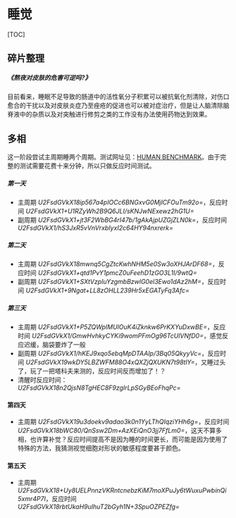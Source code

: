 # 睡觉

[TOC]

## 碎片整理

##### <Link type='h5' to='https://mgear-file.oss-cn-shanghai.aliyuncs.com/%E7%86%AC%E5%A4%9C%E5%AF%B9%E7%9A%AE%E8%82%A4%E7%9A%84%E5%8D%B1%E5%AE%B3%E5%8F%AF%E9%80%86%E5%90%97%20-%20%E7%9F%A5%E4%B9%8E.html' source='https://daily.zhihu.com/story/9740359' >《熬夜对皮肤的危害可逆吗?》</Link>

目前看来，睡眠不足导致的肠道中的活性氧分子积累可以被抗氧化剂清除，对伤口愈合的干扰以及对皮肤炎症乃至痤疮的促进也可以被对症治疗，但是让人脑清除脑脊液中的杂质以及对突触进行修剪之类的工作没有办法使用药物达到效果。

## 多相

这一阶段尝试主周期睡两个周期。测试网址见：[HUMAN BENCHMARK](https://humanbenchmark.com/dashboard)。由于完整的测试需要花费十来分钟，所以只做反应时间测试。

##### 第一天

* 主周期 _*_U2FsdGVkX18ip567a4pIOCc6BNGxvG0MjlCFOuTm92o=_*_，反应时间 _*_U2FsdGVkX1+U1RZyWh2B9Q6JLI/sKNJwNExewz2hG1U=_*_
* 副周期 _*_U2FsdGVkX1+jt3F2WbBG4rI47b/1gAkAjpUZGjZLN0k=_*_，反应时间 _*_U2FsdGVkX1/hS3JxR5vVnVrxbIyxI2c64HY94nxrerk=_*_

##### 第二天

* 主周期 _*_U2FsdGVkX18mwnq5CgZtcKwhNHM5e0Sw3oXHJArDF68=_*_，反应时间 _*_U2FsdGVkX1+qtd1PvY1pmcZ0uFeehD1zGO3L1I/9wtQ=_*_
* 副周期 _*_U2FsdGVkX1+SXtVzpIuYzgmbBzwlG0el3Ewo1dAz2hM=_*_，反应时间 _*_U2FsdGVkX1+9Ngat+LL8zOHLL239Hr5xEGATyFq3Afc=_*_

##### 第三天

* 主周期 _*_U2FsdGVkX1+P5ZQWpIMUlOuK4iZknkw6PrKXYuDxwBE=_*_，反应时间 _*_U2FsdGVkX1/GmwHvhkyCYKi9womPFmOg96TcUlVNfD0=_*_，感觉反应迟缓，脑袋要炸了一般
* 副周期 _*_U2FsdGVkX1/hKEJ9xqo5ebqMpDTAAIp/3Bq05QkyyVc=_*_，反应时间 _*_U2FsdGVkX19wkDY5LBZWFM88O4xQXZjQXUKN7t98tlY=_*_，又睡过头了，玩了一把塔科夫来测的，反应时间反而增加了！？
* 清醒时反应时间：_*_U2FsdGVkX18n2QjsN8TgHEC8F9zgIrLpSGyBEoFhqPc=_*_

#### 第四天

* 主周期 _*_U2FsdGVkX19u3doekv9adao3k0n1YyLThQIqziYHh6g=_*_，反应时间 _*_U2FsdGVkX18bWC80/QnSsw2Dm+AzXEiQnO3jj7FfLm0=_*_，这天不算多相，也许算补觉？反应时间提高不是因为睡的时间更长，而可能是因为使用了特殊的方法，我猜测视觉细胞对形状的敏感程度要甚于颜色。

#### 第五天

* 主周期 _*_U2FsdGVkX18+Uy8UELPnnzVKRntcnebzKiM7moXPuJy6tWuxuPwbinQi5xmr4P7I_*_，反应时间 _*_U2FsdGVkX18rbtUkaH9uIhuT2bGyh1N+3SpuOZPEZfg=_*_